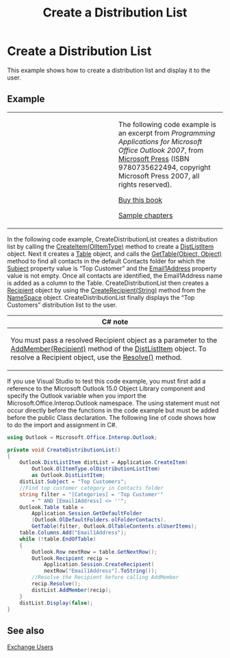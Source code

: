 ﻿---
title: 'Create a Distribution List'
TOCTitle: 'Create a Distribution List'
ms:assetid: c1fdbf3d-9669-4721-aabf-e8a332b82e0e
ms:mtpsurl: https://msdn.microsoft.com/en-us/library/Ff184637(v=office.15)
ms:contentKeyID: 55119841
ms.date: 07/24/2014
mtps_version: v=office.15
dev_langs:
- csharp
---

# Create a Distribution List

This example shows how to create a distribution list and display it to the user.

## Example

<table>
<colgroup>
<col style="width: 50%" />
<col style="width: 50%" />
</colgroup>
<tbody>
<tr class="odd">
<td><p></p></td>
<td><p>The following code example is an excerpt from <em>Programming Applications for Microsoft Office Outlook 2007</em>, from <a href="http://www.microsoft.com/learning/books/default.mspx">Microsoft Press</a> (ISBN 9780735622494, copyright Microsoft Press 2007, all rights reserved).</p>
<p><a href="http://www.amazon.com/gp/product/0735622493?ie=utf8%26tag=msmsdn-20%26linkcode=as2%26camp=1789%26creative=9325%26creativeasin=0735622493">Buy this book</a></p>
<p><a href="https://msdn.microsoft.com/en-us/library/cc513844(v=office.15)">Sample chapters</a></p></td>
</tr>
</tbody>
</table>


In the following code example, CreateDistributionList creates a distribution list by calling the [CreateItem(OlItemType)](https://msdn.microsoft.com/en-us/library/bb610587\(v=office.15\)) method to create a [DistListItem](https://msdn.microsoft.com/en-us/library/bb645382\(v=office.15\)) object. Next it creates a [Table](https://msdn.microsoft.com/en-us/library/bb652856\(v=office.15\)) object, and calls the [GetTable(Object, Object)](https://msdn.microsoft.com/en-us/library/bb612189\(v=office.15\)) method to find all contacts in the default Contacts folder for which the [Subject](https://msdn.microsoft.com/en-us/library/bb624088\(v=office.15\)) property value is “Top Customer” and the [Email1Address](https://msdn.microsoft.com/en-us/library/bb609902\(v=office.15\)) property value is not empty. Once all contacts are identified, the Email1Address name is added as a column to the Table. CreateDistributionList then creates a [Recipient](https://msdn.microsoft.com/en-us/library/bb624370\(v=office.15\)) object by using the [CreateRecipient(String)](https://msdn.microsoft.com/en-us/library/bb609962\(v=office.15\)) method from the [NameSpace](https://msdn.microsoft.com/en-us/library/bb645857\(v=office.15\)) object. CreateDistributionList finally displays the “Top Customers” distribution list to the user.

<table>
<colgroup>
<col style="width: 100%" />
</colgroup>
<thead>
<tr class="header">
<th><strong>C# note</strong></th>
</tr>
</thead>
<tbody>
<tr class="odd">
<td><p>You must pass a resolved Recipient object as a parameter to the <a href="https://msdn.microsoft.com/en-us/library/bb612290(v=office.15)">AddMember(Recipient)</a> method of the <a href="https://msdn.microsoft.com/en-us/library/bb645382(v=office.15)">DistListItem</a> object. To resolve a Recipient object, use the <a href="https://msdn.microsoft.com/en-us/library/bb624165(v=office.15)">Resolve()</a> method.</p></td>
</tr>
</tbody>
</table>


If you use Visual Studio to test this code example, you must first add a reference to the Microsoft Outlook 15.0 Object Library component and specify the Outlook variable when you import the Microsoft.Office.Interop.Outlook namespace. The using statement must not occur directly before the functions in the code example but must be added before the public Class declaration. The following line of code shows how to do the import and assignment in C\#.

``` csharp
using Outlook = Microsoft.Office.Interop.Outlook;
```

``` csharp
private void CreateDistributionList()
{
    Outlook.DistListItem distList = Application.CreateItem(
        Outlook.OlItemType.olDistributionListItem)
        as Outlook.DistListItem;
    distList.Subject = "Top Customers";
    //Find top customer category in Contacts folder
    string filter = "[Categories] = 'Top Customer'"
        + " AND [Email1Address] <> ''";
    Outlook.Table table =
        Application.Session.GetDefaultFolder
        (Outlook.OlDefaultFolders.olFolderContacts).
        GetTable(filter, Outlook.OlTableContents.olUserItems);
    table.Columns.Add("Email1Address");
    while (!table.EndOfTable)
    {
        Outlook.Row nextRow = table.GetNextRow();
        Outlook.Recipient recip =
            Application.Session.CreateRecipient(
            nextRow["Email1Address"].ToString());
        //Resolve the Recipient before calling AddMember
        recip.Resolve();
        distList.AddMember(recip);
    }
    distList.Display(false);
}
```

## See also



[Exchange Users](exchange-users.md)

